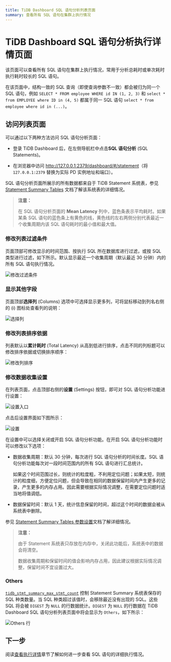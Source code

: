 ```yaml
---
title: TiDB Dashboard SQL 语句分析列表页面
summary: 查看所有 SQL 语句在集群上执行情况
---
```


# TiDB Dashboard SQL 语句分析执行详情页面

该页面可以查看所有 SQL 语句在集群上执行情况，常用于分析总耗时或单次耗时执行耗时较长的 SQL 语句。

在该页面中，结构一致的 SQL 查询（即使查询参数不一致）都会被归为同一个 SQL 语句，例如 `SELECT * FROM employee WHERE id IN (1, 2, 3)` 和 `select * from EMPLOYEE where ID in (4, 5)` 都属于同一 SQL 语句 `select * from employee where id in (...)`。

## 访问列表页面

可以通过以下两种方法访问 SQL 语句分析页面：

* 登录 TiDB Dashboard 后，在左侧导航栏中点击**SQL 语句分析** (SQL Statements)。

* 在浏览器中访问 <http://127.0.0.1:2379/dashboard/#/statement>（将 `127.0.0.1:2379` 替换为实际 PD 实例地址和端口）。

SQL 语句分析页面所展示的所有数据都来自于 TiDB Statement 系统表，参见 [Statement Summary Tables](/statement-summary-tables.md) 文档了解该系统表的详细情况。

> **注意：**
>
> 在 SQL 语句分析页面的 **Mean Latency** 列中，蓝色条表示平均耗时。如果某条 SQL 语句的蓝色条上有黄色的线，黄色线的左右两侧分别代表最近一个收集周期内该 SQL 语句耗时的最小值和最大值。

### 修改列表过滤条件

页面顶部可修改显示的时间范围、按执行 SQL 所在数据库进行过滤，或按 SQL 类型进行过滤，如下所示。默认显示最近一个收集周期（默认最近 30 分钟）内的所有 SQL 语句执行情况。

![修改过滤条件](https://download.pingcap.com/images/docs-cn/dashboard/dashboard-statement-filter-options.png)

### 显示其他字段

页面顶部**选择列** (Columns) 选项中可选择显示更多列，可将鼠标移动到列名右侧的 (i) 图标处查看列的说明：

![选择列](https://download.pingcap.com/images/docs-cn/dashboard/dashboard-statement-columns-selector.png)

### 修改列表排序依据

列表默认以**累计耗时** (Total Latency) 从高到低进行排序，点击不同的列标题可以修改排序依据或切换排序顺序：

![修改列排序](https://download.pingcap.com/images/docs-cn/dashboard/dashboard-statement-change-order.png)

### 修改数据收集设置

在列表页面，点击顶部右侧的**设置** (Settings) 按钮，即可对 SQL 语句分析功能进行设置：

![设置入口](https://download.pingcap.com/images/docs-cn/dashboard/dashboard-statement-setting-entry.png)

点击后设置界面如下图所示：

![设置](https://download.pingcap.com/images/docs-cn/dashboard/dashboard-statement-settings.png)

在设置中可以选择关闭或开启 SQL 语句分析功能。在开启 SQL 语句分析功能时可以修改以下选项：

- 数据收集周期：默认 30 分钟，每次进行 SQL 语句分析的时间长度。SQL 语句分析功能每次对一段时间范围内的所有 SQL 语句进行汇总统计。

    如果这个时间范围过长，则统计的粒度粗，不利用定位问题；如果太短，则统计的粒度细，方便定位问题，但会导致在相同的数据保留时间内产生更多的记录，产生更多的内存占用。因此需要根据实际情况调整，在需要定位问题时适当地将值调低。

- 数据保留时间：默认 1 天，统计信息保留的时间，超过这个时间的数据会被从系统表中删除。

参见 [Statement Summary Tables 参数设置](/statement-summary-tables.md#参数配置)文档了解详细情况。

> **注意：**
>
> 由于 Statement 系统表只存放在内存中，关闭此功能后，系统表中的数据会将清空。
>
> 数据收集周期和保留时间的值会影响内存占用，因此建议根据实际情况调整，保留时间不宜设置过大。

### Others

[`tidb_stmt_summary_max_stmt_count`](/system-variables.md#tidb_stmt_summary_max_stmt_count-从-v40-版本开始引入) 控制 Statement Summary 系统表保存的 SQL 种类数量。当 SQL 种类超过该值时，会移除最近没有出现的 SQL。这些 SQL 将会被 `DIGEST` 为 `NULL` 的行数据统计。`DIGEST` 为 `NULL` 的行数据在 TiDB Dashboard SQL 语句分析列表页面中将会显示为 `Others`，如下所示：

![Others 行](https://download.pingcap.com/images/docs-cn/dashboard/dashboard-statement-other-row.png)

## 下一步

阅读[查看执行详情](/dashboard/dashboard-statement-details.md)章节了解如何进一步查看 SQL 语句的详细执行情况。
